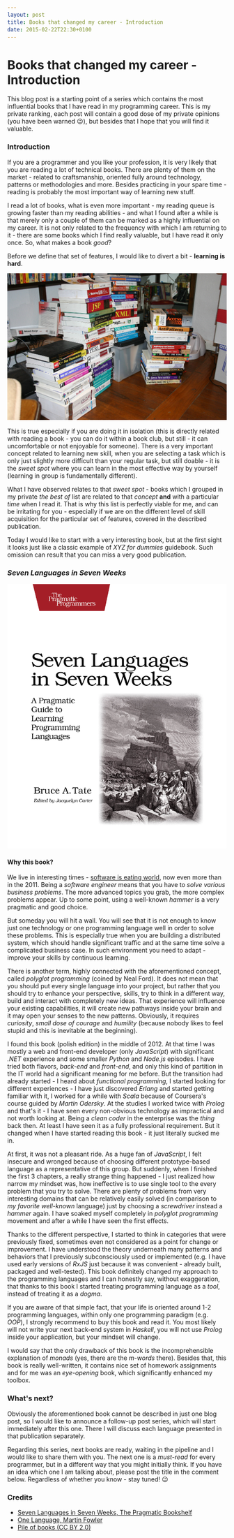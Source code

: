 ```yaml
---
layout: post
title: Books that changed my career - Introduction
date: 2015-02-22T22:30+0100
---
```


# Books that changed my career - Introduction

<quote class="disclaimer">This blog post is a starting point of a series which contains the most influential books that I have read in my programming career. This is my private ranking, each post will contain a good dose of my private opinions (you have been warned :wink:), but besides that I hope that you will find it valuable.</quote>

### Introduction

If you are a programmer and you like your profession, it is very likely that you are reading a lot of technical books. There are plenty of them on the market - related to craftsmanship, oriented fully around technology, patterns or methodologies and more. Besides practicing in your spare time - reading is probably the most important way of learning new stuff.

I read a lot of books, what is even more important - my reading queue is growing faster than my reading abilities - and what I found after a while is that merely only a couple of them can be marked as a highly influential on my career. It is not only related to the frequency with which I am returning to it - there are some books which I find really valuable, but I have read it only once. So, what makes a book *good*?

Before we define that set of features, I would like to divert a bit - **learning is hard**.

![Learning is hard](/assets/LearningIsHard.jpg)

This is true especially if you are doing it in isolation (this is directly related with reading a book - you can do it within a book club, but still - it can uncomfortable or not enjoyable for someone). There is a very important concept related to learning new skill, when you are selecting a task which is only just slightly more difficult than your regular task, but still doable - it is the *sweet spot* where you can learn in the most effective way by yourself (learning in group is fundamentally different).

What I have observed relates to that *sweet spot* - books which I grouped in my private *the best of* list are related to that *concept* **and** with a particular *time* when I read it. That is why this list is perfectly viable for me, and can be irritating for you - especially if we are on the different level of skill acquisition for the particular set of features, covered in the described publication.

Today I would like to start with a very interesting book, but at the first sight it looks just like a classic example of <i>XYZ for dummies</i> guidebook. Such omission can result that you can miss a very good publication.

<h3 class="center"><em>Seven Languages in Seven Weeks</em></h3>

<img alt="Seven Languages in Seven Weeks" src="/assets/SevenLanguagesInSevenWeeks.jpg" class="book" />

#### Why this book?

We live in interesting times - [software is eating world](http://www.wsj.com/articles/SB10001424053111903480904576512250915629460), now even more than in the 2011. Being a *software engineer* means that you have to *solve various business problems*. The more advanced topics you grab, the more complex problems appear. Up to some point, using a well-known *hammer* is a very pragmatic and good choice.

But someday you will hit a wall. You will see that it is not enough to know just one technology or one programming language well in order to solve these problems. This is especially true when you are building a distributed system, which should handle significant traffic and at the same time solve a complicated business case. In such environment you need to adapt - improve your skills by continuous learning.

There is another term, highly connected with the aforementioned concept, called *polyglot programming* (coined by Neal Ford). It does not mean that you should put every single language into your project, but rather that you should try to enhance your perspective, skills, try to think in a different way, build and interact with completely new ideas. That experience will influence your existing capabilities, it will create new pathways inside your brain and it may open your senses to the new patterns. Obviously, it requires *curiosity*, *small dose of courage* and *humility* (because nobody likes to feel stupid and this is inevitable at the beginning).

I found this book (polish edition) in the middle of 2012. At that time I was mostly a web and front-end developer (only *JavaScript*) with significant *.NET* experience and some smaller *Python* and *Node.js* episodes. I have tried both flavors, *back-end* and *front-end*, and only this kind of partition in the IT world had a significant meaning for me before. But the transition had already started - I heard about *functional programming*, I started looking for different experiences - I have just discovered *Erlang* and started getting familiar with it, I worked for a while with *Scala* because of Coursera's course guided by *Martin Odersky*. At the studies I worked twice with *Prolog* and that's it - I have seen every non-obvious technology as impractical and not worth looking at. Being a *clean coder* in the enterprise was the *thing* back then. At least I have seen it as a fully professional requirement. But it changed when I have started reading this book - it just literally sucked me in.

At first, it was not a pleasant ride. As a huge fan of *JavaScript*, I felt insecure and wronged because of choosing different prototype-based language as a representative of this group. But suddenly, when I finished the first 3 chapters, a really strange thing happened - I just realized how narrow my mindset was, how ineffective is to use single tool to the every problem that you try to solve. There are plenty of problems from very interesting domains that can be relatively easily solved (in comparison to *my favorite well-known* language) just by choosing a *screwdriver* instead a *hammer* again. I have soaked myself completely in *polyglot programming* movement and after a while I have seen the first effects.

Thanks to the different perspective, I started to think in categories that were previously fixed, sometimes even not considered as a point for change or improvement. I have understood the theory underneath many patterns and behaviors that I previously subconsciously used or implemented (e.g. I have used early versions of *RxJS* just because it was convenient - already built, packaged and well-tested). This book definitely changed my approach to the programming languages and I can honestly say, without exaggeration, that thanks to this book I started treating programming language as a *tool*, instead of treating it as a *dogma*.

If you are aware of that simple fact, that your life is oriented around 1-2 programming languages, within only one programming paradigm (e.g. *OOP*), I strongly recommend to buy this book and read it. You most likely will not write your next back-end system in *Haskell*, you will not use *Prolog* inside your application, but your mindset will change.

I would say that the only drawback of this book is the incomprehensible explanation of *monads* (yes, there are the *m-words* there). Besides that, this book is really well-written, it contains nice set of homework assignments and for me was an *eye-opening* book, which significantly enhanced my toolbox.

### What's next?

Obviously the aforementioned book cannot be described in just one blog post, so I would like to announce a follow-up post series, which will start immediately after this one. There I will discuss each language presented in that publication separately.

Regarding this series, next books are ready, waiting in the pipeline and I would like to share them with you. The next one is a *must-read* for every programmer, but in a different way that you might initially think. If you have an idea which one I am talking about, please post the title in the comment below. Regardless of whether you know - stay tuned! :wink:

### Credits

- [Seven Languages in Seven Weeks, The Pragmatic Bookshelf](https://pragprog.com/book/btlang/seven-languages-in-seven-weeks)
- [One Language, Martin Fowler](http://martinfowler.com/bliki/OneLanguage.html)
- [Pile of books (CC BY 2.0)](https://www.flickr.com/photos/cote/94256599/in/photolist-9k6cM-nMfaY2-nMxn12-4Wyyg-pPzTdM-f4fhb-ojhTc-9PY9Uk-9PYaxc-qQb56p-qhZZ5T-9vpW4P-qaQqEc-nerTPS-ngcZsg-3WzyA-7Hxgmw-5EyP2b-mZXyzn-h5bQ9g-eCod2H-dAgeQa-q6Vgj-q6Ver-4vQgFr-cHPbL-9Q1ZxL-ngcXRS-dAmHEY-dAmHJj-tGzJq-9Q22fh-cToBD3-G4y8C-4TyQRZ-dAgeAT-dAmHpU-dAmHum-dAgeqD-dAgewk-dAmGXL-dAgeia-9aagv6-9PY9v2-4qcY6P-efwp43-efqE1K-efqEdg-efqDPH-efwoWq)
